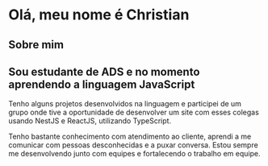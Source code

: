 # Olá, meu nome é Christian

## Sobre mim

<h2>Sou estudante de ADS e no momento aprendendo a linguagem JavaScript</h2>

Tenho alguns projetos desenvolvidos na linguagem e participei de um grupo onde tive a oportunidade de desenvolver um site com esses colegas usando NestJS e ReactJS, utilizando TypeScript.

Tenho bastante conhecimento com atendimento ao cliente, aprendi a me comunicar com pessoas desconhecidas e a puxar conversa. Estou sempre me desenvolvendo junto com equipes e fortalecendo o trabalho em equipe.
